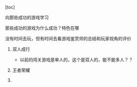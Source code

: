[toc]


向那些成功的游戏学习

那些成功的游戏为什么成功？特色在哪

没有时间去玩，但有时间去看游戏鉴赏师的总结和玩家视角的评价

1. 双人成行
	- 以前的闯关游戏是单人的，这个是双人的，能不能多人？？

2. 王者荣耀
3. 